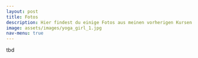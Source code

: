 ```yaml
---
layout: post
title: Fotos
description: Hier findest du einige Fotos aus meinen vorherigen Kursen!
image: assets/images/yoga_girl_1.jpg
nav-menu: true
---
```


tbd


